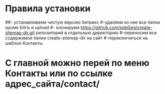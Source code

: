 # Правила установки
##- устанавливаем чистую версию битрикс
#-удаляем из нее все папки кроме bitrix и upload
#- клонируем https://github.com/spbGeg/create-sitemap-dir.git репозиторий в отдельную директорию
#-переносим все содержимое папки create-sitemap-dir  на сайт
#-переключиться на шаблон Контакты
# С главной можно перей по меню Контакты или по ссылке адрес_сайта/contact/
